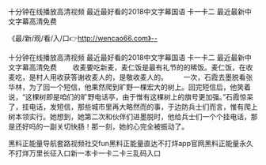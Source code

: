 十分钟在线播放高清视频
最近最好看的2018中文字幕国语
卡一卡二
最近最新中文字幕高清免费


《最/新/观/看/入/口👉http://wencao66.com》--

十分钟在线播放高清视频
最近最好看的2018中文字幕国语
卡一卡二
最近最新中文字幕高清免费
　　收麦要吃新麦，麦仁饭是最有礼节的的稀饭。麦仁饭，在收麦吃，是村人用收获答谢收麦人的，是敬收麦人的。
　　一次，石霞去墨脱看张华林，为了回一个短信，他果然爬到旷野一棵宏大的树上。回完短信后，他笑着说，“这棵树即是咱们的旷野电话亭，由于惟有这棵树上的旗号更加强。”石霞惊呆了，挂电话，发短信，那些城市里再大略然而的事，于边防兵士们而言，惟有爬上树本领实行。她想到，她第二次和伙伴们进墨脱时，他给兵士们一个个挂电话，那是还好吗的一副关切快肠！那一刻，她的心完全被振动了。





黑料正能量导航套路视频社交fun黑料正能量直达不打烊app官网黑料正能量永久不打烊万里长征入口新一本卡一卡二卡三乱码入口
